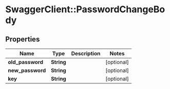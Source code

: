 # SwaggerClient::PasswordChangeBody

## Properties
Name | Type | Description | Notes
------------ | ------------- | ------------- | -------------
**old_password** | **String** |  | [optional] 
**new_password** | **String** |  | [optional] 
**key** | **String** |  | [optional] 


